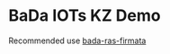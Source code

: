 # BaDa IOTs KZ Demo

Recommended use [bada-ras-firmata](https://github.com/BonsoirDiep/bada-ras-firmata)


```
